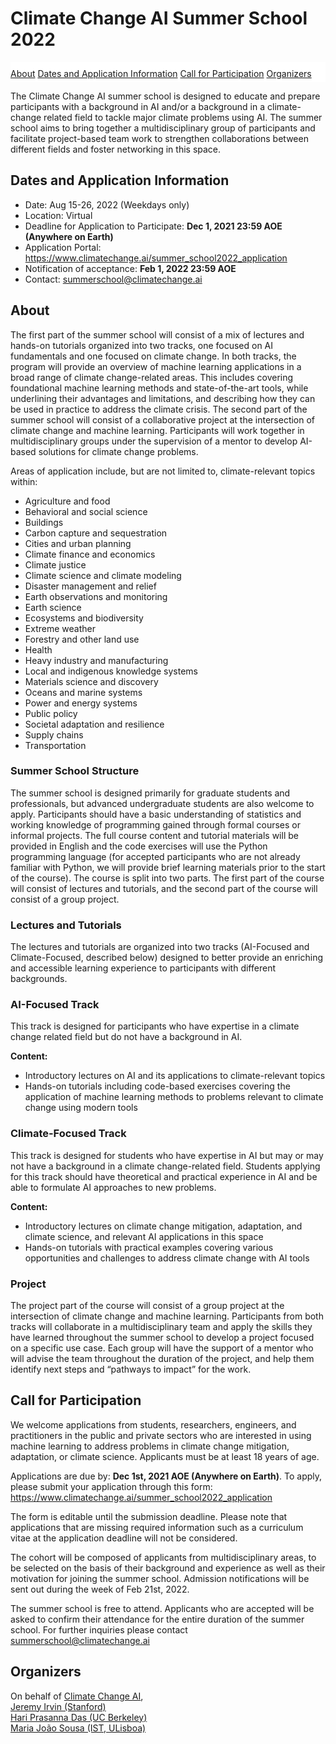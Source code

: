 <h1>Climate Change AI Summer School 2022<br></h1>

<div class='buttons' id='sticky-nav'>
  <a class='button' href='#about'>About</a>
  <a class='button' href='#dates-and-application-information'>Dates and Application Information</a>
  <a class='button' href='#call-for-participation'>Call for Participation</a>
  <a class='button' href='#organizers'>Organizers</a>
</div>

The Climate Change AI summer school is designed to educate and prepare participants with a background in AI and/or a background in a climate-change related field to tackle major climate problems using AI. The summer school aims to bring together a multidisciplinary group of participants and facilitate project-based team work to strengthen collaborations between different fields and foster networking in this space. 

## Dates and Application Information
- Date: Aug 15-26, 2022 (Weekdays only)
- Location: Virtual
- Deadline for Application to Participate: <b>Dec 1, 2021 23:59 AOE (Anywhere on Earth)</b>
- Application Portal: <https://www.climatechange.ai/summer_school2022_application>
- Notification of acceptance: <b>Feb 1, 2022 23:59 AOE</b>
- Contact: <summerschool@climatechange.ai>

## About

The first part of the summer school will consist of a mix of lectures and hands-on tutorials organized into two tracks, one focused on AI fundamentals and one focused on climate change. In both tracks, the program will provide an overview of machine learning applications in a broad range of climate change-related areas. This includes covering foundational machine learning methods and state-of-the-art tools, while underlining their advantages and limitations, and describing how they can be used in practice to address the climate crisis. The second part of the summer school will consist of a collaborative project at the intersection of climate change and machine learning. Participants will work together in multidisciplinary groups under the supervision of a mentor to develop AI-based solutions for climate change problems.

Areas of application include, but are not limited to, climate-relevant topics within: 
  - Agriculture and food
  - Behavioral and social science
  - Buildings
  - Carbon capture and sequestration
  - Cities and urban planning
  - Climate finance and economics
  - Climate justice
  - Climate science and climate modeling
  - Disaster management and relief
  - Earth observations and monitoring
  - Earth science
  - Ecosystems and biodiversity
  - Extreme weather
  - Forestry and other land use
  - Health
  - Heavy industry and manufacturing
  - Local and indigenous knowledge systems
  - Materials science and discovery
  - Oceans and marine systems
  - Power and energy systems
  - Public policy
  - Societal adaptation and resilience
  - Supply chains
  - Transportation 

### Summer School Structure
The summer school is designed primarily for graduate students and professionals, but advanced undergraduate students are also welcome to apply. Participants should have a basic understanding of statistics and working knowledge of programming gained through formal courses or informal projects. The full course content and tutorial materials will be provided in English and the code exercises will use the Python programming language (for accepted participants who are not already familiar with Python, we will provide brief learning materials prior to the start of the course). 
The course is split into two parts. The first part of the course will consist of lectures and tutorials, and the second part of the course will consist of a group project.

### Lectures and Tutorials 
The lectures and tutorials are organized into two tracks (AI-Focused and Climate-Focused, described below) designed to better provide an enriching and accessible learning experience to participants with different backgrounds.
### AI-Focused Track
This track is designed for participants who have expertise in a climate change related field but do not have a background in AI. 

**Content:**
  - Introductory lectures on AI and its applications to climate-relevant topics
  - Hands-on tutorials including code-based exercises covering the application of machine learning methods to problems relevant to climate change using modern tools

### Climate-Focused Track
This track is designed for students who have expertise in AI but may or may not have a background in a climate change-related field. Students applying for this track should have theoretical and practical experience in AI and be able to formulate AI approaches  to  new problems.

**Content:**
   - Introductory lectures on climate change mitigation, adaptation, and climate science, and relevant AI applications in this space
   - Hands-on tutorials with practical examples covering various opportunities and challenges to address climate change with AI tools

### Project 
The project part of the course will consist of a group project at the intersection of climate change and machine learning. Participants from both tracks will collaborate in a multidisciplinary team and apply the skills they have learned throughout the summer school to develop a project focused on a specific use case. Each group will have the support of a mentor who will advise the team throughout the duration of the project, and help them identify next steps and “pathways to impact” for the work.


## Call for Participation

We welcome applications from students, researchers, engineers, and practitioners in the public and private sectors who are interested in using machine learning to address problems in climate change mitigation, adaptation, or climate science.  Applicants must be at least 18 years of age. 
 
Applications are due by: **Dec 1st, 2021 AOE (Anywhere on Earth)**. To apply, please submit your application through this form:
<https://www.climatechange.ai/summer_school2022_application>

The form is editable until the submission deadline. Please note that applications that are missing required information such as a curriculum vitae at the application deadline will not be considered.

The cohort will be composed of applicants from multidisciplinary areas, to be selected on the basis of their background and experience as well as their motivation for joining the summer school.  Admission notifications will be sent out during the week of Feb 21st, 2022. 

The summer school is free to attend. Applicants who are accepted will be asked to confirm their attendance for the entire duration of the summer school. 
For further inquiries please contact summerschool@climatechange.ai

## Organizers

On behalf of [Climate Change AI](https://www.climatechange.ai/),<br>
[Jeremy Irvin (Stanford)](https://jirvin16.github.io/)<br>
[Hari Prasanna Das (UC Berkeley)](http://hariprasanna.com/)<br>
[Maria João Sousa (IST, ULisboa)](https://www.linkedin.com/in/mariajoaosousa/)<br>

<!-- ## FAQ

### Eligibility

_Q: Does my institution qualify as an "accredited university or academic research institution" under the eligibility criteria of this grant?_<br>
A: For the purposes of this grant, we consider any officially-recognized non-profit academic institution with faculty to be an "accredited university or academic research institution," and therefore eligible to be a lead institution on a proposal. If you’re unsure as to whether your institution qualifies under these criteria, feel free to email us at <grants@climatechange.ai>.

_Q: I am from a US national lab. Does this count as an eligible "academic research institution"?_<br>
A: US national labs and federally funded research and development centers (FFRDCs) are unfortunately not eligible to be the lead institution on a proposal.

_Q: I am from an eligible “accredited university or academic research institution” as defined above and hold a post-PhD research position at that institution, but am not technically considered either a postdoc or faculty member. Am I eligible to be a PI?_<br>
A: Yes. Anyone at an eligible lead institution as defined above who holds a post-PhD research position of postdoctoral level or above, and is allowed by their institution to hold grants, is eligible to apply as a PI. -->

<!-- ## Sponsors

### Supported By
 -->
<!-- <div class='logo-wrapper'>
  <img src='/images/innovation_grants_partners_logo.png'>
</div> -->

<!-- ### Fiscal Sponsor

<div class='logo-wrapper'>
  <img src='/images/future_earth.png'>
</div>
 -->
<style>
:root {
  --sticky-nav-height: 59px;
}

.logo-wrapper img {
    width: 24rem;
    max-width: 100%;
    margin: 0 auto;
    display: block;
}

@media screen and (min-width: 651px) {
  #sticky-nav {
    position: -webkit-sticky;
    position: sticky;
    background: white;
    width: 100%;
    z-index: 1;
    padding-top: 10px;
    padding-bottom: 5px;
  }
}

@media screen and (min-width: 1024px) {
  #sticky-nav {
    top: var(--navbar-height-normal);
  }

  h1, h2, h3 {
    scroll-margin-top: calc(var(--navbar-height-normal) + var(--sticky-nav-height));
    scroll-snap-margin-top: calc(var(--navbar-height-normal) + var(--sticky-nav-height));
  }
}

@media screen and (min-width: 651px) and (max-width: 1023px) {
  #sticky-nav {
    top: var(--navbar-height-mobile);
  }

  h1, h2, h3 {
    scroll-margin-top: calc(var(--navbar-height-mobile) + var(--sticky-nav-height));
    scroll-snap-margin-top: calc(var(--navbar-height-mobile) + var(--sticky-nav-height));
  }
}
</style>

<script>
$(document).ready(() => {
  const $stickyNav = $('#sticky-nav');

  $('#content h2').each((i, h2) => {
    $stickyNav.append(`<a class='button' href="#${h2.id}">${h2.innerText}</a>`);
  });

  document.documentElement.style.setProperty('--sticky-nav-height', `${$stickyNav.outerHeight()}px`);

  $(window).on("resize orientationchange", () => {
    document.documentElement.style.setProperty('--sticky-nav-height', `${$stickyNav.outerHeight()}px`);
  });

  // Fix an issue where the sticky nav covers the <h> element when visiting the
  // anchor link directly from a URL
  if ($(location.hash).length) {
    setTimeout(() => {
      $(location.hash)[0].scrollIntoView();
    }, 1);
  }
});
</script>
